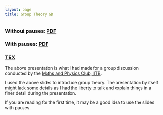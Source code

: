 ```yaml
---
layout: page
title: Group Theory GD
---
```


### Without pauses: [PDF](/math/group-theory-gd/presentation.pdf)

### With pauses: [PDF](/math/group-theory-gd/presentation-with-pauses.pdf)

### [TEX](https://github.com/aryamanmaithani/math/tree/master/group-theory-gd)

The above presentation is what I had made for a group discussion conducted by the [Maths and Physics Club, IITB](https://mnp-club.github.io/).  

I used the above slides to introduce group theory. The presentation by itself might lack some details as I had the liberty to talk and explain things in a finer detail during the presentation.

If you are reading for the first time, it may be a good idea to use the slides with pauses.